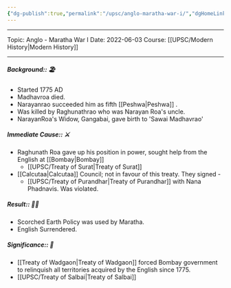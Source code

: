 ```yaml
---
{"dg-publish":true,"permalink":"/upsc/anglo-maratha-war-i/","dgHomeLink":true,"dgPassFrontmatter":false}
---
```


----
Topic: Anglo - Maratha War I
Date: 2022-06-03
Course: [[UPSC/Modern History|Modern History]] 

----

##### Background:: 🏖️
- Started 1775 AD
- Madhavroa died. 
- Narayanrao succeeded him as fifth [[Peshwa|Peshwa]] .
- Was killed by Raghunathrao  who was Narayan Roa's uncle. 
- NarayanRoa's Widow, Gangabai, gave birth to 'Sawai Madhavrao'
##### Immediate Cause:: ⚔️
- Raghunath Roa gave up his position in power, sought help from the English at [[Bombay|Bombay]]
	- [[UPSC/Treaty of Surat|Treaty of Surat]]
- [[Calcutaa|Calcutaa]] Council; not in favour of this treaty. They signed - 
	- [[UPSC/Treaty of Purandhar|Treaty of Purandhar]] with Nana Phadnavis.  Was violated.
##### Result:: 🤔💭
- Scorched Earth Policy was used by Maratha. 
- English Surrendered. 
##### Significance:: 👀
- [[Treaty of Wadgaon|Treaty of Wadgaon]] forced Bombay government to relinquish all territories acquired by the English since 1775. 
- [[UPSC/Treaty of Salbai|Treaty of Salbai]]


